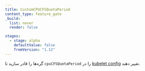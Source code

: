 ```yaml
---
title: CustomCPUCFSQuotaPeriod
content_type: feature_gate
_build:
  list: never
  render: false

stages:
  - stage: alpha
    defaultValue: false
    fromVersion: "1.12"
---
```

گره‌ها را قادر سازید تا `cpuCFSQuotaPeriod` را در [kubelet config](/docs/tasks/administer-cluster/kubelet-config-file/) تغییر دهند.